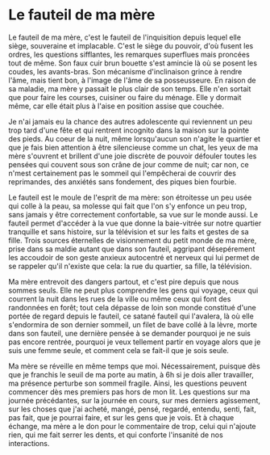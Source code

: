 # Le fauteil de ma mère

Le fauteil de ma mère, c'est le fauteil de l'inquisition depuis lequel elle siège, souveraine et implacable. C'est le siège du pouvoir, d'où fusent les ordres, les questions sifflantes, les remarques superflues mais proncées tout de même. Son faux cuir brun bouette s'est amincie là où se posent les coudes, les avants-bras. Son mécanisme d'inclinaison grince à rendre l'âme, mais tient bon, à l'image de l'âme de sa posseusseure. En raison de sa maladie, ma mère y passait le plus clair de son temps. Elle n'en sortait que pour faire les courses, cuisiner ou faire du ménage. Elle y dormait même, car elle était plus à l'aise en position assise que couchée.  

Je n'ai jamais eu la chance des autres adolescente qui reviennent un peu trop tard d'une fête et qui rentrent incognito dans la maison sur la pointe des pieds. Au coeur de la nuit, même lorsqu'aucun son n'agite le quartier et que je fais bien attention à être silencieuse comme un chat, les yeux de ma mère s'ouvrent et brillent d'une joie discrète de pouvoir défouler toutes les pensées qui couvent sous son crâne de jour comme de nuit; car non, ce n'mest certainement pas le sommeil qui l'empêcherai de couvrir des reprimandes, des anxiétés sans fondement, des piques bien fourbie.

Le fauteil est le moule de l'esprit de ma mère: son étroitesse un peu usée qui colle à la peau, sa molesse qui fait que l'on s'y enfonce un peu trop, sans jamais y être correctement confortable, sa vue sur le monde aussi. Le fauteil permet d'accéder à la vue que donne la baie-vitrée sur notre quartier tranquille et sans histoire, sur la télévision et sur les faits et gestes de sa fille. Trois sources éternelles de visionnement du petit monde de ma mère, prise dans sa maldie autant que dans son fauteil, aggripant désepérement les accoudoir de son geste anxieux autocentré et nerveux qui lui permet de se rappeler qu'il n'existe que cela: la rue du quartier, sa fille, la télévision. 

Ma mère entrevoit des dangers partout, et c'est pire depuis que nous sommes seuls. Elle ne peut plus comprendre les gens qui voyage, ceux qui courrent la nuit dans les rues de la ville ou même ceux qui font des randonnées en forêt; tout cela dépasse de loin son monde constitué d'une portée de regard depuis le fauteil, ce satané fauteil qui l'avalera, là où elle s'endormira de son dernier sommeil, un filet de bave collé à la lèvre, morte dans son fauteil, une dernière pensée à se demander pourquoi je ne suis pas encore rentrée, pourquoi je veux tellement partir en voyage alors que je suis une femme seule, et comment cela se fait-il que je sois seule. 

Ma mère se réveille en même temps que moi. Nécessairement, puisque dès que je franchis le seuil de ma porte au matin, à 6h si je dois aller travailler, ma présence perturbe son sommeil fragile. Ainsi, les questions peuvent commencer dès mes premiers pas hors de mon lit. Les questions sur ma journée précédantes, sur la journée en cours, sur mes derniers agissement, sur les choses que j'ai acheté, mangé, pensé, regardé, entendu, senti, fait, pas fait, que je pourrai faire, et sur les gens que je vois. Et à chaque échange, ma mère a le don pour le commentaire de trop, celui qui n'ajoute rien, qui me fait serrer les dents, et qui conforte l'insanité de nos interactions.















